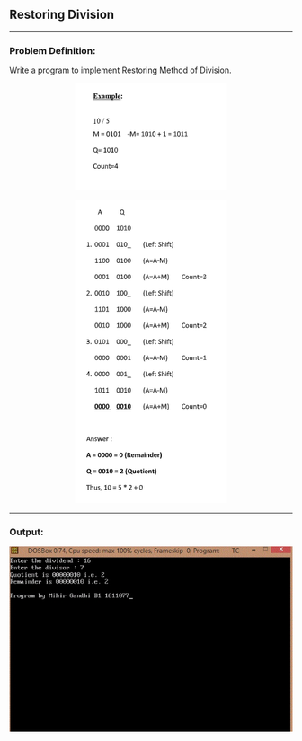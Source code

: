 ## Restoring Division

-----------------------------------------
### Problem Definition:
Write a program to implement Restoring Method of Division.

<p align="center">
    <img src="./example-1.png">
</p>

<p align="center">
    <img src="./example-2.png">
</p>

------------------------------------------
### Output:

<p align="center">
    <img src="./output.jpg">
</p>


